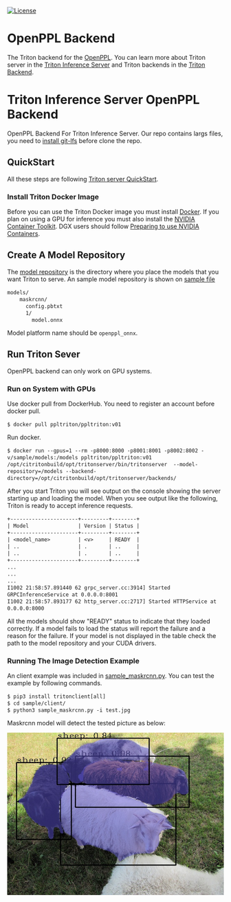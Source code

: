 [![License](https://img.shields.io/badge/License-BSD3-lightgrey.svg)](https://opensource.org/licenses/BSD-3-Clause)

# OpenPPL Backend

The Triton backend for the [OpenPPL](https://github.com/openppl-public/ppl.nn). You can learn more
about Triton server in the [Triton Inference Server](https://github.com/triton-inference-server/server)
and Triton backends in the [Triton Backend](https://github.com/triton-inference-server/backend).


# Triton Inference Server OpenPPL Backend

OpenPPL Backend For Triton Inference Server. Our repo contains largs files, you need to [install git-lfs](https://github.com/git-lfs/git-lfs/wiki/Installation) before clone the repo.

## QuickStart

All these steps are following [Triton server QuickStart](https://github.com/triton-inference-server/server/blob/main/docs/quickstart.md).

### Install Triton Docker Image

Before you can use the Triton Docker image you must install
[Docker](https://docs.docker.com/engine/install). If you plan on using
a GPU for inference you must also install the [NVIDIA Container
Toolkit](https://github.com/NVIDIA/nvidia-docker). DGX users should
follow [Preparing to use NVIDIA Containers](http://docs.nvidia.com/deeplearning/dgx/preparing-containers/index.html).



## Create A Model Repository

The [model repository](https://github.com/triton-inference-server/server/blob/main/docs/model_repository.md) 
is the directory where you place the models that you want Triton to serve. 
An sample model repository is shown on [sample file](sample/models)

```
models/
    maskrcnn/
      config.pbtxt
      1/
        model.onnx
```

Model platform name should be `openppl_onnx`.

## Run Triton Sever

OpenPPL backend can only work on GPU systems.

### Run on System with GPUs

Use docker pull from DockerHub. You need to register an account before docker pull.

```
$ docker pull ppltriton/ppltriton:v01
```

Run docker.

```
$ docker run --gpus=1 --rm -p8000:8000 -p8001:8001 -p8002:8002 -v/sample/models:/models ppltriton/ppltriton:v01 /opt/citritonbuild/opt/tritonserver/bin/tritonserver  --model-repository=/models --backend-directory=/opt/citritonbuild/opt/tritonserver/backends/
```

After you start Triton you will see output on the
console showing the server starting up and loading the model. When you
see output like the following, Triton is ready to accept inference
requests.

```
+----------------------+---------+--------+
| Model                | Version | Status |
+----------------------+---------+--------+
| <model_name>         | <v>     | READY  |
| ..                   | .       | ..     |
| ..                   | .       | ..     |
+----------------------+---------+--------+
...
...
...
I1002 21:58:57.891440 62 grpc_server.cc:3914] Started GRPCInferenceService at 0.0.0.0:8001
I1002 21:58:57.893177 62 http_server.cc:2717] Started HTTPService at 0.0.0.0:8000
```
All the models should show "READY" status to indicate that they loaded correctly. If a model fails to load the status will report the failure and a reason for the failure. If your model is not displayed in the table check the path to the model repository and your CUDA drivers.


### Running The Image Detection Example

An client example was included in [sample_maskrcnn.py](sample/client/sample_maskrcnn.py). You can test the example by following commands.

```
$ pip3 install tritonclient[all]
$ cd sample/client/
$ python3 sample_maskrcnn.py -i test.jpg
```

Maskrcnn model will detect the tested picture as below:

![Output](sample/client/test_out.jpg)